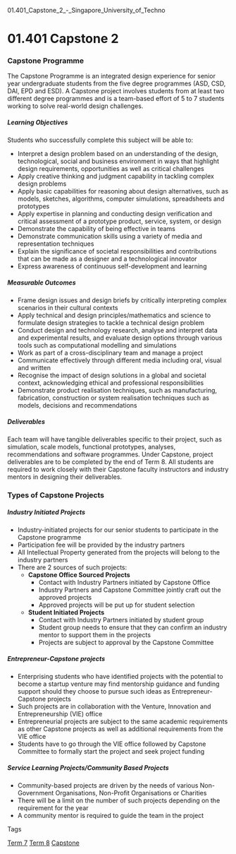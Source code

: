 01.401_Capstone_2_-_Singapore_University_of_Techno



01.401 Capstone 2
=================

### Capstone Programme

The Capstone Programme is an integrated design experience for senior year undergraduate students from the five degree programmes (ASD, CSD, DAI, EPD and ESD). A Capstone project involves students from at least two different degree programmes and is a team-based effort of 5 to 7 students working to solve real-world design challenges.



##### **Learning Objectives**



Students who successfully complete this subject will be able to:



* Interpret a design problem based on an understanding of the design, technological, social and business environment in ways that highlight design requirements, opportunities as well as critical challenges
* Apply creative thinking and judgment capability in tackling complex design problems
* Apply basic capabilities for reasoning about design alternatives, such as models, sketches, algorithms, computer simulations, spreadsheets and prototypes
* Apply expertise in planning and conducting design verification and critical assessment of a prototype product, service, system, or design
* Demonstrate the capability of being effective in teams
* Demonstrate communication skills using a variety of media and representation techniques
* Explain the significance of societal responsibilities and contributions that can be made as a designer and a technological innovator
* Express awareness of continuous self-development and learning


##### **Measurable Outcomes**



* Frame design issues and design briefs by critically interpreting complex scenarios in their cultural contexts
* Apply technical and design principles/mathematics and science to formulate design strategies to tackle a technical design problem
* Conduct design and technology research, analyse and interpret data and experimental results, and evaluate design options through various tools such as computational modelling and simulations
* Work as part of a cross-disciplinary team and manage a project
* Communicate effectively through different media including oral, visual and written
* Recognise the impact of design solutions in a global and societal context, acknowledging ethical and professional responsibilities
* Demonstrate product realisation techniques, such as manufacturing, fabrication, construction or system realisation techniques such as models, decisions and recommendations


##### **Deliverables**

Each team will have tangible deliverables specific to their project, such as simulation, scale models, functional prototypes, analyses, recommendations and software programmes. Under Capstone, project deliverables are to be completed by the end of Term 8. All students are required to work closely with their Capstone faculty instructors and industry mentors in designing their deliverables.



### Types of Capstone Projects



##### **Industry Initiated Projects**



* Industry-initiated projects for our senior students to participate in the Capstone programme
* Participation fee will be provided by the industry partners
* All Intellectual Property generated from the projects will belong to the industry partners
* There are 2 sources of such projects:
  + **Capstone Office Sourced Projects**
    - Contact with Industry Partners initiated by Capstone Office
    - Industry Partners and Capstone Committee jointly craft out the approved projects
    - Approved projects will be put up for student selection
  + **Student Initiated Projects**
    - Contact with Industry Partners initiated by student group
    - Student group needs to ensure that they can confirm an industry mentor to support them in the projects
    - Projects are subject to approval by the Capstone Committee


##### **Entrepreneur-Capstone projects**



* Enterprising students who have identified projects with the potential to become a startup venture may find mentorship guidance and funding support should they choose to pursue such ideas as Entrepreneur-Capstone projects
* Such projects are in collaboration with the Venture, Innovation and Entrepreneurship (VIE) office
* Entrepreneurial projects are subject to the same academic requirements as other Capstone projects as well as additional requirements from the VIE office
* Students have to go through the VIE office followed by Capstone Committee to formally start the project and seek project funding


##### **Service Learning Projects/Community Based Projects**



* Community-based projects are driven by the needs of various Non-Government Organisations, Non-Profit Organisations or Charities
* There will be a limit on the number of such projects depending on the requirement for the year
* A community mentor is required to guide the team in the project

Tags

[Term 7](/education/undergraduate/courses/?course-term=860)
[Term 8](/education/undergraduate/courses/?course-term=861)
[Capstone](/education/undergraduate/courses/?course-type=851)

